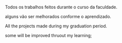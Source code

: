 Todos os trabalhos feitos durante o curso da faculdade.

alguns vão ser melhorados conforme o aprendizado.

All the projects made during my graduation period.

some will be improved thruout my learning;
